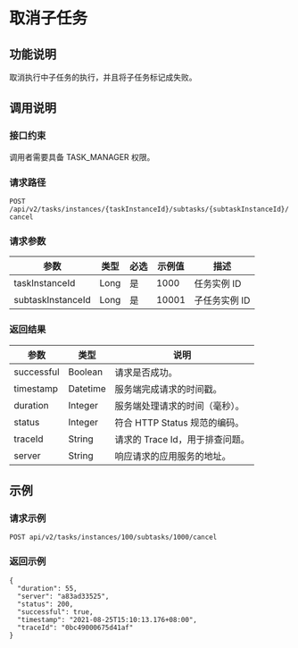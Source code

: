 取消子任务 
==========================



功能说明 
-------------------------

取消执行中子任务的执行，并且将子任务标记成失败。

调用说明 
-------------------------

### 接口约束 

调用者需要具备 TASK_MANAGER 权限。

### 请求路径 

`POST /api/v2/tasks/instances/{taskInstanceId}/subtasks/{subtaskInstanceId}/cancel`

### 请求参数 



|        参数         |  类型  | 必选 |  示例值  |    描述    |
|-------------------|------|----|-------|----------|
| taskInstanceId    | Long | 是  | 1000  | 任务实例 ID  |
| subtaskInstanceId | Long | 是  | 10001 | 子任务实例 ID |



### 返回结果 



|     参数     |    类型    |          说明           |
|------------|----------|-----------------------|
| successful | Boolean  | 请求是否成功。               |
| timestamp  | Datetime | 服务端完成请求的时间戳。          |
| duration   | Integer  | 服务端处理请求的时间（毫秒）。       |
| status     | Integer  | 符合 HTTP Status 规范的编码。 |
| traceId    | String   | 请求的 Trace Id，用于排查问题。  |
| server     | String   | 响应请求的应用服务的地址。         |



示例 
-----------------------

### 请求示例 

`POST api/v2/tasks/instances/100/subtasks/1000/cancel`

### 返回示例 

```unknow
{
  "duration": 55,
  "server": "a83ad33525",
  "status": 200,
  "successful": true,
  "timestamp": "2021-08-25T15:10:13.176+08:00",
  "traceId": "0bc49000675d41af"
}
```


